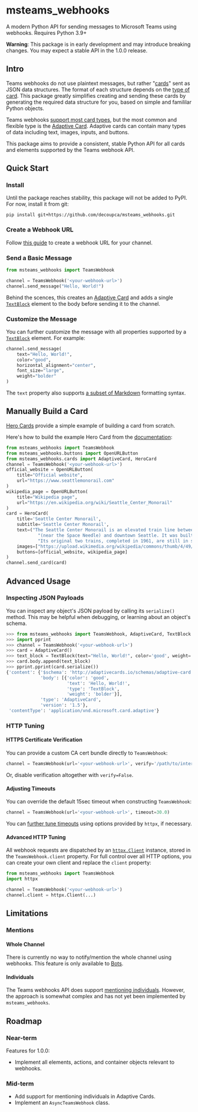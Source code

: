 # msteams_webhooks

A modern Python API for sending messages to Microsoft Teams using webhooks. Requires Python 3.9+

**Warning**: This package is in early development and may introduce breaking changes. You may expect a stable API in the 1.0.0 release. 

## Intro

Teams webhooks do not use plaintext messages, but rather "[cards](https://learn.microsoft.com/en-us/microsoftteams/platform/task-modules-and-cards/what-are-cards)" sent as JSON data structures. The format of each structure depends on the [type of card](https://learn.microsoft.com/en-us/microsoftteams/platform/task-modules-and-cards/cards/cards-reference#card-types). This package greatly simplifies creating and sending these cards by generating the required data structure for you, based on simple and famililar Python objects.

Teams webhooks [support most card types](https://learn.microsoft.com/en-us/microsoftteams/platform/task-modules-and-cards/cards/cards-reference#features-that-support-different-card-types), but the most common and flexible type is the [Adaptive Card](https://learn.microsoft.com/en-us/microsoftteams/platform/task-modules-and-cards/cards/cards-reference#adaptive-card). Adaptive cards can contain many types of data including text, images, inputs, and buttons.

This package aims to provide a consistent, stable Python API for all cards and elements supported by the Teams webhook API. 

## Quick Start

### Install

Until the package reaches stability, this package will not be added to PyPI. For now, install it from git:

`pip install git+https://github.com/decoupca/msteams_webhooks.git`

### Create a Webhook URL

Follow [this guide](https://learn.microsoft.com/en-us/microsoftteams/platform/webhooks-and-connectors/how-to/add-incoming-webhook?tabs=dotnet#create-incoming-webhooks-1) to create a webhook URL for your channel.

### Send a Basic Message

```python
from msteams_webhooks import TeamsWebhook

channel = TeamsWebhook('<your-webhook-url>')
channel.send_message("Hello, World!")
```

Behind the scences, this creates an [Adaptive Card](https://adaptivecards.io/) and adds a single [`TextBlock`](https://adaptivecards.io/explorer/TextBlock.html) element to the body before sending it to the channel.

### Customize the Message

You can further customize the message with all properties supported by a [`TextBlock`](https://adaptivecards.io/explorer/TextBlock.html) element. For example:

```python
channel.send_message(
    text="Hello, World!",
    color="good",
    horizontal_alignment="center",
    font_size="large",
    weight="bolder"
)
```

The `text` property also supports [a subset of Markdown](https://support.microsoft.com/en-us/office/use-markdown-formatting-in-teams-4d10bd65-55e2-4b2d-a1f3-2bebdcd2c772) formatting syntax.

## Manually Build a Card

[Hero Cards](https://learn.microsoft.com/en-us/microsoftteams/platform/task-modules-and-cards/cards/cards-reference#hero-card) provide a simple example of building a card from scratch.

Here's how to build the example Hero Card from the [documentation](https://learn.microsoft.com/en-us/microsoftteams/platform/task-modules-and-cards/cards/cards-reference#hero-card):

```python
from msteams_webhooks import TeamsWebhook
from msteams_webhooks.buttons import OpenURLButton
from msteams_webhooks.cards import AdaptiveCard, HeroCard
channel = TeamsWebhook('<your-webhook-url>')
official_website = OpenURLButton(
    title="Official website",
    url="https://www.seattlemonorail.com"
)
wikipedia_page = OpenURLButton(
    title="Wikipedia page",
    url="https://en.wikipedia.org/wiki/Seattle_Center_Monorail"
)
card = HeroCard(
    title='Seattle Center Monorail',
    subtitle='Seattle Center Monorail',
    text=("The Seattle Center Monorail is an elevated train line between Seattle Center "
            "(near the Space Needle) and downtown Seattle. It was built for the 1962 World's Fair. "
            "Its original two trains, completed in 1961, are still in service."),
    images=["https://upload.wikimedia.org/wikipedia/commons/thumb/4/49/Seattle_monorail01_2008-02-25.jpg/1024px-Seattle_monorail01_2008-02-25.jpg"],
    buttons=[official_website, wikipedia_page]
)
channel.send_card(card)
```

## Advanced Usage

### Inspecting JSON Payloads

You can inspect any object's JSON payload by calling its `serialize()` method. This may be helpful when debugging, or learning about an object's schema.

```python
>>> from msteams_webhooks import TeamsWebhook, AdaptiveCard, TextBlock
>>> import pprint
>>> channel = TeamsWebhook('<your-webhook-url>')
>>> card = AdaptiveCard()
>>> text_block = TextBlock(text="Hello, World!", color='good', weight='bolder')
>>> card.body.append(text_block)
>>> pprint.pprint(card.serialize())
{'content': {'$schema': 'http://adaptivecards.io/schemas/adaptive-card.json',
             'body': [{'color': 'good',
                       'text': 'Hello, World!',
                       'type': 'TextBlock',
                       'weight': 'bolder'}],
             'type': 'AdaptiveCard',
             'version': '1.5'},
 'contentType': 'application/vnd.microsoft.card.adaptive'}
```

### HTTP Tuning

#### HTTPS Certificate Verification

You can provide a custom CA cert bundle directly to `TeamsWebhook`:

```python
channel = TeamsWebhook(url='<your-webhook-url>', verify='/path/to/internal/ca.pem')
```

Or, disable verification altogether with `verify=False`.

#### Adjusting Timeouts

You can override the default 15sec timeout when constructing `TeamsWebhook`:

```python
channel = TeamsWebhook(url='<your-webhook-url>', timeout=30.0)
```

You can [further tune timeouts](https://www.python-httpx.org/advanced/#setting-and-disabling-timeouts) using options provided by `httpx`, if necessary.

#### Advanced HTTP Tuning

All webhook requests are dispatched by an [`httpx.Client`](https://www.python-httpx.org/api/#client) instance, stored in the `TeamsWebhook.client` property. For full control over all HTTP options, you can create your own client and replace the `client` property:

```python
from msteams_webhooks import TeamsWebhook
import httpx

channel = TeamsWebhook('<your-webhook-url>')
channel.client = httpx.Client(...)
```

## Limitations

### Mentions

#### Whole Channel

There is currently no way to notify/mention the whole channel using webhooks. This feature is only available to [Bots](https://learn.microsoft.com/en-us/microsoftteams/platform/bots/what-are-bots).

#### Individuals

The Teams webhooks API does support [mentioning individuals](https://learn.microsoft.com/en-us/microsoftteams/platform/task-modules-and-cards/cards/cards-format?tabs=adaptive-md%2Cdesktop%2Cconnector-html#user-mention-in-incoming-webhook-with-adaptive-cards). However, the approach is somewhat complex and has not yet been implemented by `msteams_webhooks`.

## Roadmap

### Near-term

Features for 1.0.0:
* Implement all elements, actions, and container objects relevant to webhooks.

### Mid-term

* Add support for mentioning individuals in Adaptive Cards.
* Implement an `AsyncTeamsWebhook` class.